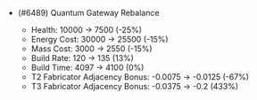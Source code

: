 - (#6489) Quantum Gateway Rebalance

  - Health: 10000 -> 7500 (-25%)
  - Energy Cost: 30000 -> 25500 (-15%)
  - Mass Cost: 3000 -> 2550 (-15%)
  - Build Rate: 120 -> 135 (13%)
  - Build Time: 4097 -> 4100 (0%)
  - T2 Fabricator Adjacency Bonus: -0.0075 -> -0.0125 (-67%)
  - T3 Fabricator Adjacency Bonus: -0.0375 -> -0.2 (433%)
